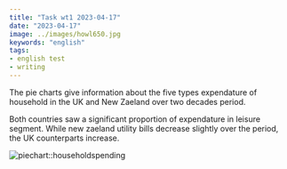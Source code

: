 ```yaml
---
title: "Task wt1 2023-04-17"
date: "2023-04-17"
image: ../images/howl650.jpg
keywords: "english"
tags:
- english test
- writing 
---
```


The pie charts give information about the five types expendature of household in the UK and New Zaeland over two decades period.

Both countries saw a significant proportion of expendature in leisure segment. While new zaeland utility bills decrease slightly over the period, the UK counterparts increase.

![piechart::householdspending](/Volumes/Data/icomgeneral/writing/wt0317.png)

